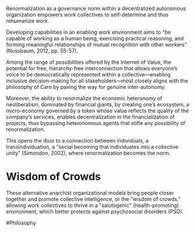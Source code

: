 Renormalization as a governance norm within a decentralized autonomous organization empowers work collectives to self-determine and thus rehumanize work.

Developing capabilities in an enabling work environment aims to "be capable of working as a human being, exercising practical reasoning, and forming meaningful relationships of mutual recognition with other workers" (Nussbaum, 2012, pp. 55-57).

Among the range of possibilities offered by the Internet of Value, the potential for free, hierarchy-free interconnection that allows everyone’s voice to be democratically represented within a collective—enabling inclusive decision-making for all stakeholders—most closely aligns with the philosophy of Care by paving the way for genuine inter-autonomy.

Moreover, the ability to renormalize the economic heteronomy of neoliberalism, dominated by financial giants, by creating one’s ecosystem, a micro-economy governed by a token whose value reflects the quality of the company’s services, enables decentralization in the financialization of projects, thus bypassing heteronomous agents that stifle any possibility of renormalization.

This opens the door to a connection between individuals, a transindividuation, a "social becoming that individuates into a collective unity" (Simondon, 2002), where renormalization becomes the norm.

# Wisdom of Crowds

These alternative anarchist organizational models bring people closer together and promote collective intelligence, or the "wisdom of crowds," allowing work collectives to thrive in a "salutogenic" (health-promoting) environment, which better protects against psychosocial disorders (PSD).

#Philosophy